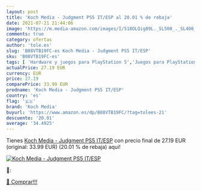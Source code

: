 ```yaml
---
layout: post
title: 'Koch Media - Judgment PS5 IT/ESP al 20.01 % de rebaja'
date: 2021-07-21 21:44:06
image: 'https://m.media-amazon.com/images/I/518OLQig89L._SL500_._SL400_.jpg'
comments: true
category: ofertas
author: 'tole.es'
slug: 'B08VTB19FC-es Koch Media - Judgment PS5 IT/ESP'
sku: 'B08VTB19FC-es'
tags: [ 'Hardware y juegos para PlayStation 5','Juegos para PlayStation 5','Videojuegos','koch media','ps5', ]
actualPrice: 27.19 EUR
currency: EUR
price: 27.19
comparePrice: 33.99 EUR
prodname: 'Koch Media - Judgment PS5 IT/ESP'
country: 'es'
flag: '🇪🇸'
brand: 'Koch Media'
buyurl: 'https://www.amazon.es/dp/B08VTB19FC/?tag=tolees-21'
descuento: '20.01'
average: '34.4925'
---
```


Tienes [Koch Media - Judgment PS5 IT/ESP](https://www.amazon.es/dp/B08VTB19FC/?tag=tolees-21) con precio final de  27.19 EUR (original: 33.99 EUR) (20.01 %  de rebaja) aqui!

[![Koch Media - Judgment PS5 IT/ESP](https://m.media-amazon.com/images/I/518OLQig89L._SL500_._SL400_.jpg)](https://www.amazon.es/dp/B08VTB19FC/?tag=tolees-21)

🔎:


[🛒 Comprar!!!](https://www.amazon.es/dp/B08VTB19FC/?tag=tolees-21)
